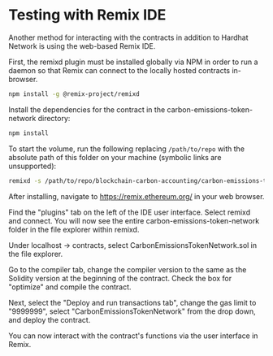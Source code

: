# Testing with Remix IDE

Another method for interacting with the contracts in addition to Hardhat Network is using the web-based Remix IDE.

First, the remixd plugin must be installed globally via NPM in order to run a daemon so that Remix can connect to the locally hosted contracts in-browser.

```bash
npm install -g @remix-project/remixd
```

Install the dependencies for the contract in the carbon-emissions-token-network directory:

```bash
npm install
```

To start the volume, run the following replacing `/path/to/repo` with the absolute path of this folder on your machine (symbolic links are unsupported):

```bash
remixd -s /path/to/repo/blockchain-carbon-accounting/carbon-emissions-token-network --remix-ide https://remix.ethereum.org
```

After installing, navigate to https://remix.ethereum.org/ in your web browser.

Find the "plugins" tab on the left of the IDE user interface. Select remixd and connect. You will now see the entire carbon-emissions-token-network folder in the file explorer within remixd.

Under localhost -> contracts, select CarbonEmissionsTokenNetwork.sol in the file explorer.

Go to the compiler tab, change the compiler version to the same as the Solidity version at the beginning of the contract.  Check the box for "optimize" and compile the contract.

Next, select the "Deploy and run transactions tab", change the gas limit to "9999999", select "CarbonEmissionsTokenNetwork" from the drop down, and deploy the contract.

You can now interact with the contract's functions via the user interface in Remix.
